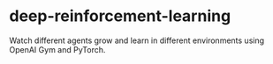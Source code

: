 # deep-reinforcement-learning
Watch different agents grow and learn in different environments using OpenAI Gym and PyTorch.
